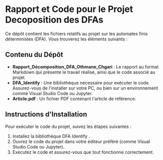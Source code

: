 # Rapport et Code pour le Projet Decoposition des DFAs

Ce dépôt contient les fichiers relatifs au projet sur les automates finis déterministes (DFA). Vous trouverez les éléments suivants :

## Contenu du Dépôt

- **Rapport_Décomposition_DFA_Othmane_Chgari** : Le rapport au format Markdown qui présente le travail réalisé, ainsi que le code associé au projet.
- **DFA_Identify** : Une bibliothèque nécessaire pour exécuter le code. Assurez-vous de l'installer sur votre PC, ou bien sur un environnement comme Visual Studio Code ou Jupyter.
- **Article.pdf** : Un fichier PDF contenant l'article de référence.

## Instructions d'Installation

Pour exécuter le code du projet, suivez les étapes suivantes :
1. Installez la bibliothèque DFA Identify .
2. Ouvrez le code du projet dans votre éditeur préféré (comme Visual Studio Code ou Jupyter).
3. Exécutez le code et assurez-vous que tout fonctionne correctement.

